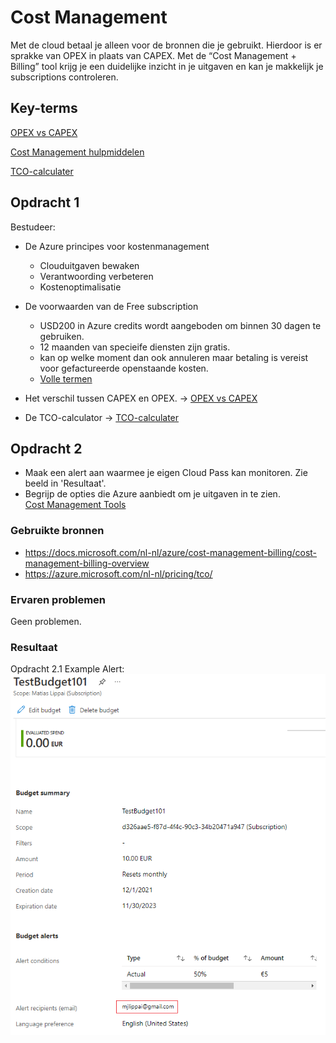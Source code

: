 # Cost Management
Met de cloud betaal je alleen voor de bronnen die je gebruikt. Hierdoor is er sprakke van OPEX in plaats van CAPEX.
Met de “Cost Management + Billing” tool krijg je een duidelijke inzicht in je uitgaven en kan je makkelijk je subscriptions controleren.

## Key-terms
[OPEX vs CAPEX](../beschrijvingen/OPEXvsCAPEX.md#OPEXvsCAPEX)   

[Cost Management hulpmiddelen](../beschrijvingen/Cost%20Management%Tools.md)

[TCO-calculater](../beschrijvingen/TCO-calculator.md)

## Opdracht 1
Bestudeer:
- De Azure principes voor kostenmanagement
    - Clouduitgaven bewaken
    - Verantwoording verbeteren
    - Kostenoptimalisatie 

- De voorwaarden van de Free subscription
    - USD200 in Azure credits wordt aangeboden om binnen 30 dagen te gebruiken.
    - 12 maanden van specieife diensten zijn gratis.
    - kan op welke moment dan ook annuleren maar betaling is vereist voor gefactureerde openstaande kosten.
    - [Volle termen](https://azure.microsoft.com/nl-nl/offers/ms-azr-0044p/)
- Het verschil tussen CAPEX en OPEX. -> [OPEX vs CAPEX](../beschrijvingen/OPEXvsCAPEX.md#OPEXvsCAPEX)   
- De TCO-calculator -> [TCO-calculater](../beschrijvingen/TCO-calculator.md)

## Opdracht 2
- Maak een alert aan waarmee je eigen Cloud Pass kan monitoren.
Zie beeld in 'Resultaat'.
- Begrijp de opties die Azure aanbiedt om je uitgaven in
te zien.  
[Cost Management Tools](../beschrijvingen/Cost%Management%Tools.md)

### Gebruikte bronnen
- https://docs.microsoft.com/nl-nl/azure/cost-management-billing/cost-management-billing-overview
- https://azure.microsoft.com/nl-nl/pricing/tco/

### Ervaren problemen
Geen problemen.

### Resultaat

Opdracht 2.1 Example Alert:
![Budget Alert](../00_includes/az-01.png)
